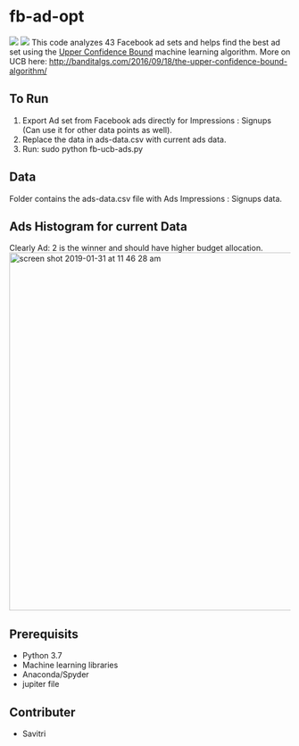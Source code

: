 # fb-ad-opt
<img src="https://img.shields.io/static/v1?label=Python&message=2.7&color=<COLOR>"> <img src="https://img.shields.io/static/v1?label=Build&message=Passing&color=<COLOR>">
This code analyzes 43 Facebook ad sets and helps find the best ad set using the <a href="http://banditalgs.com/2016/09/18/the-upper-confidence-bound-algorithm/">Upper Confidence Bound</a> machine learning algorithm.
More on UCB here: http://banditalgs.com/2016/09/18/the-upper-confidence-bound-algorithm/

## To Run
1. Export Ad set from Facebook ads directly for Impressions : Signups (Can use it for other data points as well).
2. Replace the data in ads-data.csv with current ads data.
3. Run: sudo python fb-ucb-ads.py

## Data
Folder contains the ads-data.csv file with Ads Impressions : Signups data.
## Ads Histogram for current Data
Clearly Ad: 2 is the winner and should have higher budget allocation.
<img width="641" alt="screen shot 2019-01-31 at 11 46 28 am" src="https://user-images.githubusercontent.com/5276190/52034823-2f6fa200-254f-11e9-93b2-5e309462e942.png">

## Prerequisits
- Python 3.7
- Machine learning libraries
- Anaconda/Spyder
- jupiter file

## Contributer
- Savitri
